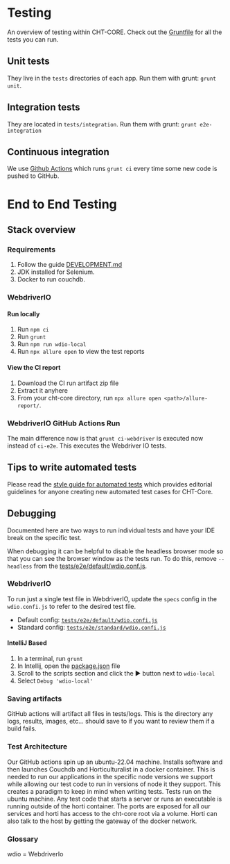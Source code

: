 # Testing

An overview of testing within CHT-CORE. Check out the [Gruntfile](Gruntfile.js) for all the tests you can run.

## Unit tests

They live in the `tests` directories of each app. Run them with grunt: `grunt unit`.

## Integration tests

They are located in `tests/integration`. Run them with grunt: `grunt e2e-integration`

## Continuous integration

We use [Github Actions](https://github.com/medic/cht-core/actions) which runs `grunt ci` every time some new code is pushed to GitHub.

# End to End Testing 
## Stack overview

### Requirements

1. Follow the guide [DEVELOPMENT.md](DEVELOPMENT.md)
2. JDK installed for Selenium.
3. Docker to run couchdb.

### WebdriverIO

#### Run locally

1. Run `npm ci`
2. Run `grunt`
3. Run `npm run wdio-local`
4. Run `npx allure open` to view the test reports

#### View the CI report

1. Download the CI run artifact zip file
2. Extract it anyhere
3. From your cht-core directory, run `npx allure open <path>/allure-report/`.

### WebdriverIO GitHub Actions Run

The main difference now is that `grunt ci-webdriver` is executed now instead of `ci-e2e`. This executes the Webdriver IO tests.

## Tips to write automated tests

Please read the [style guide for automated tests](tests/AUTOMATE_TEST_GUIDE.md) which provides editorial guidelines for anyone creating new automated test cases for CHT-Core.

## Debugging
Documented here are two ways to run individual tests and have your IDE break on the specific test.

When debugging it can be helpful to disable the headless browser mode so that you can see the browser window as the tests run. To do this, remove `--headless` from the [tests/e2e/default/wdio.conf.js](tests/e2e/default/wdio.conf.js).

### WebdriverIO

To run just a single test file in WebdriverIO, update the `specs` config in the `wdio.confi.js` to refer to the desired test file.
* Default config: [`tests/e2e/default/wdio.confi.js`](tests/e2e/default/wdio.conf.js)
* Standard config: [`tests/e2e/standard/wdio.confi.js`](tests/e2e/standard/wdio.conf.js)

#### IntelliJ Based

1. In a terminal, run `grunt`
1. In Intellij, open the [package.json](package.json) file
1. Scroll to the scripts section and click the ▶ button next to `wdio-local`
1. Select `Debug 'wdio-local'`

### Saving artifacts

GitHub actions will artifact all files in tests/logs. This is the directory any logs, results, images, etc... should save to if you want to review them if a build fails. 

### Test Architecture

Our GitHub actions spin up an ubuntu-22.04 machine. Installs software and then launches Couchdb and Horticulturalist in a docker container. This is needed to run our applications in the specific node versions we support while allowing our test code to run in versions of node it they support. This creates a paradigm to keep in mind when writing tests. Tests run on the ubuntu machine. Any test code that starts a server or runs an executable is running outside of the horti container. The ports are exposed for all our services and horti has access to the cht-core root via a volume. Horti can also talk to the host by getting the gateway of the docker network. 

### Glossary 

wdio = WebdriverIo
